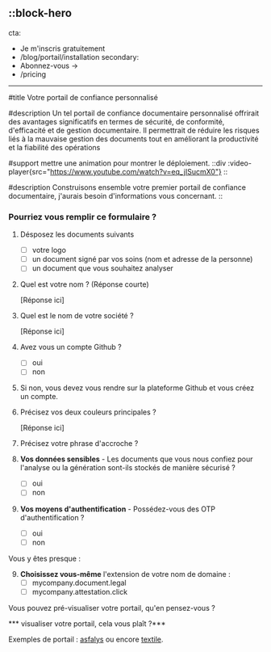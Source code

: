::block-hero
---
cta:
  - Je m'inscris gratuitement
  - /blog/portail/installation
secondary:
  - Abonnez-vous →
  - /pricing
---


#title
Votre portail de confiance personnalisé

#description
Un tel portail de confiance documentaire personnalisé offrirait des avantages significatifs en termes de sécurité, de conformité, d'efficacité et de gestion documentaire. Il permettrait de réduire les risques liés à la mauvaise gestion des documents tout en améliorant la productivité et la fiabilité des opérations

#support
mettre une animation pour montrer le déploiement. 
  ::div
    :video-player{src="https://www.youtube.com/watch?v=eq_jISucmX0"}
  ::

#description
Construisons ensemble votre premier portail de confiance documentaire, j'aurais besoin d'informations vous concernant.
::
### Pourriez vous remplir ce formulaire ?

1. Désposez les documents suivants

   - [ ] votre logo
   - [ ] un document signé par vos soins (nom et adresse de la personne)
   - [ ] un document que vous souhaitez analyser

2. Quel est votre nom ? (Réponse courte)

   [Réponse ici]

3. Quel est le nom de votre société ?

   [Réponse ici]

4. Avez vous un compte Github ?
   - [ ] oui
   - [ ] non

5. Si non, vous devez vous rendre sur la plateforme Github et vous créez un compte.

5. Précisez vos deux couleurs principales ?

   [Réponse ici]

6. Précisez votre phrase d'accroche ?

7. **Vos données sensibles** - Les documents que vous nous confiez pour l'analyse ou la génération sont-ils stockés de manière sécurisé ?
   - [ ] oui
   - [ ] non

8. **Vos moyens d'authentification** - Possédez-vous des OTP d'authentification ?
   - [ ] oui
   - [ ] non

Vous y êtes presque :

9. **Choisissez vous-même** l'extension de votre nom de domaine :
   - [ ] mycompany.document.legal
   - [ ] mycompany.attestation.click

Vous pouvez pré-visualiser votre portail, qu'en pensez-vous ?

*** visualiser votre portail, cela vous plaît ?***

Exemples de portail : [asfalys](https://asfalys.document.legal) ou encore [textile](https://textile.document.legal).



